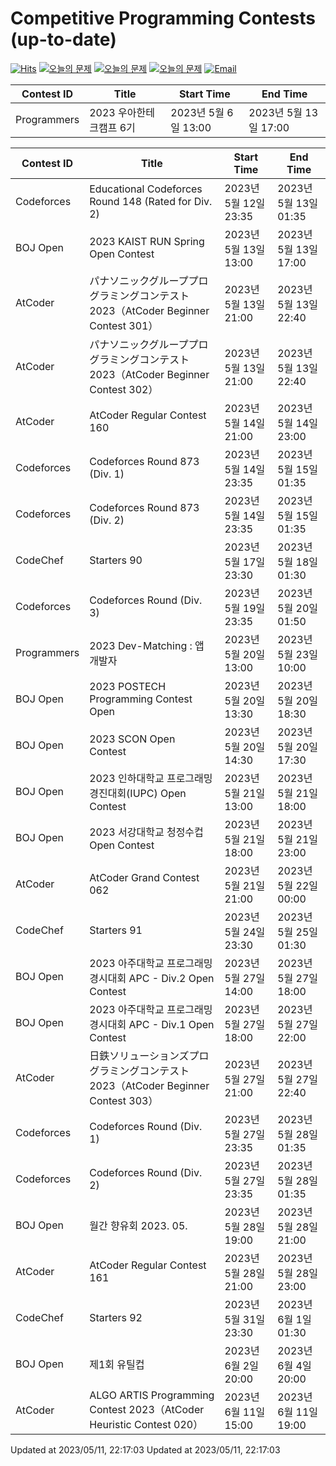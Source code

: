 Competitive Programming Contests (up-to-date)
========
[![Hits](https://hits.seeyoufarm.com/api/count/incr/badge.svg?url=https%3A%2F%2Fgithub.com%2Fika9810%2FCompetitive-Programming-Contests&count_bg=%2379C83D&title_bg=%23555555&icon=&icon_color=%23E7E7E7&title=hits&edge_flat=false)](https://hits.seeyoufarm.com)
[![오늘의 문제](https://img.shields.io/badge/Today's%20ABC-Link-lightpink)](https://github.com/ika9810/Atcoder-Daily-Contests/blob/main/ABC.md) 
[![오늘의 문제](https://img.shields.io/badge/Today's%20ARC-Link-orange)](https://github.com/ika9810/Atcoder-Daily-Contests/blob/main/ARC.md) 
[![오늘의 문제](https://img.shields.io/badge/Today's%20AGC-Link-red)](https://github.com/ika9810/Atcoder-Daily-Contests/blob/main/AGC.md) 
[![Email](https://img.shields.io/badge/Email-ika7204@naver.com-ff69b4)](mailTo:ika7204@naver.com)

 Contest ID | Title | Start Time | End Time |
---|---|---|---|
| Programmers | 2023 우아한테크캠프 6기 | 2023년 5월 6일 13:00 | 2023년 5월 13일 17:00 |

 Contest ID | Title | Start Time | End Time |
---|---|---|---|
| Codeforces | Educational Codeforces Round 148 (Rated for Div. 2) | 2023년 5월 12일 23:35 | 2023년 5월 13일 01:35 |
| BOJ Open | 2023 KAIST RUN Spring Open Contest | 2023년 5월 13일 13:00 | 2023년 5월 13일 17:00 |
| AtCoder | パナソニックグループプログラミングコンテスト2023（AtCoder Beginner Contest 301） | 2023년 5월 13일 21:00 | 2023년 5월 13일 22:40 |
| AtCoder | パナソニックグループプログラミングコンテスト2023（AtCoder Beginner Contest 302） | 2023년 5월 13일 21:00 | 2023년 5월 13일 22:40 |
| AtCoder | AtCoder Regular Contest 160 | 2023년 5월 14일 21:00 | 2023년 5월 14일 23:00 |
| Codeforces | Codeforces Round 873 (Div. 1) | 2023년 5월 14일 23:35 | 2023년 5월 15일 01:35 |
| Codeforces | Codeforces Round 873 (Div. 2) | 2023년 5월 14일 23:35 | 2023년 5월 15일 01:35 |
| CodeChef | Starters 90 | 2023년 5월 17일 23:30 | 2023년 5월 18일 01:30 |
| Codeforces | Codeforces Round (Div. 3) | 2023년 5월 19일 23:35 | 2023년 5월 20일 01:50 |
| Programmers | 2023 Dev-Matching : 앱 개발자 | 2023년 5월 20일 13:00 | 2023년 5월 23일 10:00 |
| BOJ Open | 2023 POSTECH Programming Contest Open | 2023년 5월 20일 13:30 | 2023년 5월 20일 18:30 |
| BOJ Open | 2023 SCON Open Contest | 2023년 5월 20일 14:30 | 2023년 5월 20일 17:30 |
| BOJ Open | 2023 인하대학교 프로그래밍 경진대회(IUPC) Open Contest | 2023년 5월 21일 13:00 | 2023년 5월 21일 18:00 |
| BOJ Open | 2023 서강대학교 청정수컵 Open Contest | 2023년 5월 21일 18:00 | 2023년 5월 21일 23:00 |
| AtCoder | AtCoder Grand Contest 062 | 2023년 5월 21일 21:00 | 2023년 5월 22일 00:00 |
| CodeChef | Starters 91 | 2023년 5월 24일 23:30 | 2023년 5월 25일 01:30 |
| BOJ Open | 2023 아주대학교 프로그래밍 경시대회 APC - Div.2 Open Contest | 2023년 5월 27일 14:00 | 2023년 5월 27일 18:00 |
| BOJ Open | 2023 아주대학교 프로그래밍 경시대회 APC - Div.1 Open Contest | 2023년 5월 27일 18:00 | 2023년 5월 27일 22:00 |
| AtCoder | 日鉄ソリューションズプログラミングコンテスト2023（AtCoder Beginner Contest 303） | 2023년 5월 27일 21:00 | 2023년 5월 27일 22:40 |
| Codeforces | Codeforces Round (Div. 1) | 2023년 5월 27일 23:35 | 2023년 5월 28일 01:35 |
| Codeforces | Codeforces Round (Div. 2) | 2023년 5월 27일 23:35 | 2023년 5월 28일 01:35 |
| BOJ Open | 월간 향유회 2023. 05. | 2023년 5월 28일 19:00 | 2023년 5월 28일 21:00 |
| AtCoder | AtCoder Regular Contest 161 | 2023년 5월 28일 21:00 | 2023년 5월 28일 23:00 |
| CodeChef | Starters 92 | 2023년 5월 31일 23:30 | 2023년 6월 1일 01:30 |
| BOJ Open | 제1회 유틸컵 | 2023년 6월 2일 20:00 | 2023년 6월 4일 20:00 |
| AtCoder | ALGO ARTIS Programming Contest 2023（AtCoder Heuristic Contest 020） | 2023년 6월 11일 15:00 | 2023년 6월 11일 19:00 |

Updated at 2023/05/11, 22:17:03
Updated at 2023/05/11, 22:17:03
